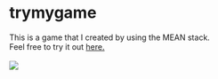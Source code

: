 # trymygame
This is a game that I created by using the MEAN stack.
<br/>Feel free to try it out <a href="https://trymygame.herokuapp.com" target="_blank">here.<a/>
<br/><br/>
<img src="https://cdn-images-1.medium.com/max/785/1*jaSIDcOmluf97OKazeaHXg.png">

